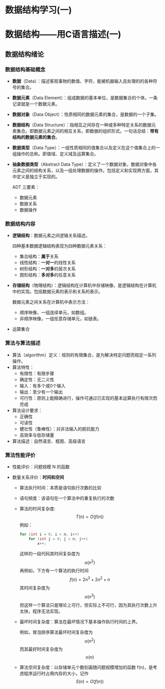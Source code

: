 # 数据结构学习(一)


<!--more-->

# 数据结构——用C语言描述(一)

## 数据结构绪论

### 数据结构基础概念

- **数据**（Data）：描述客观事物的数值、字符，能被机器输入且处理的的各种符号的集合。

- **数据元素**（Data Element）：组成数据的基本单位，是数据集合的个体。一条记录就是一个数据元素。

- **数据对象**（Data Object）：性质相同的数据元素的集合，是数据的一个子集。

- **数据结构**（Data Structure）：指相互之间存在一种或多种特定关系的数据元素集合。即数据元素之间的相互关系，即数据的组织形式。一句话总结：**带有结构的数据元素的集合**。

- **数据类型**（Data Type）：一组性质相同的值集合以及定义在这个值集合上的一组操作的总称。即值域、定义域及运算集合。

- **抽象数据类型**（Abstract Data Type）：定义了一个数据对象，数据对象中各元素之间的结构关系，以及一组处理数据的操作。包括定义和实现两方面，其中定义是独立于实现的。

  ADT 三要素：

  - 数据元素
  - 数据关系
  - 数据操作

### 数据结构内容

- **逻辑结构**：数据元素之间逻辑关系描述。

  四种基本数据逻辑结构表现为四种数据元素关系：

  - 集合结构：**属于**关系
  - 线性结构：**一对一**的线性关系
  - 树形结构：**一对多**的层次关系
  - 图形结构：**多对多**的任意关系

- **存储结构**（物理结构）：逻辑结构在计算机中存储映像，是逻辑结构在计算机中的实现。包括数据元素的表示和关系的表示。

  数据元素之间关系在计算机中表示方法：

  - 顺序映像，一组连续单元，如数组。
  - 非顺序映像，一组任意存储单元，如链表。

- 运算集合

### 算法与算法描述

- 算法（algorithm）定义：规则的有限集合，是为解决特定问题而规定一系列操作。
- 算法特性：
  - 有限性：有限步骤
  - 确定性：无二义性
  - 输入：有多个或0个输入
  - 输出：至少有一个输出
  - 可行性：原则上能精确进行，操作可通过已实现的基本运算执行有限次而完成
- 算法设计要求：
  - 正确性
  - 可读性
  - 健壮性（鲁棒性）：对非法输入的抵抗能力
  - 高效率与低存储量
- 算法描述：自然语言、框图、高级语言

### 算法性能评价

- 性能评价：问题规模 N 的函数

- 数量关系评价：**时间和空间**

  - 算法执行时间：本质是语句执行次数的比较

  - 语句频度：该语句在一个算法中的重复执行的次数

  - 算法的时间复杂度:
    $$
    T(n)=O(f(n))
    $$
    例如：

    ```c
    for (int i = 0; i < n; i++)
    	for (int j = 0; j < n; j++)
    		x++;
    ```

    这样的一段代码其时间复杂度为
    $$
    o(n^2)
    $$
    再例如，下方有一个算法的执行时间
    $$
    f(n)=2n^3+2n^2+n
    $$
    其时间复杂度为
    $$
    o(n^3)
    $$
    但这样一个算法只是理论上可行，但实际上不可行，因为其执行次数上升太快，程序无法实现。

  - 最坏时间复杂度：算法在最坏情况下基本操作执行时间的上界。

    例如，冒泡排序算法最坏时间复杂度为
    $$
    o(n^2)
    $$
    而其最好时间复杂度为
    $$
    o(n)
    $$

  - 算法空间复杂度：以存储单元个数刻画随问题规模增加的函数 f(n)，是考虑程序运行时占用内存的大小，记作
    $$
    S(n)=O(f(n))
    $$



